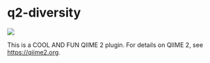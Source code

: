 # q2-diversity

![](https://github.com/qiime2/q2-diversity/workflows/ci/badge.svg)

This is a COOL AND FUN QIIME 2 plugin. For details on QIIME 2, see https://qiime2.org.
